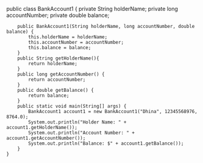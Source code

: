 public class BankAccount1 {
        private String holderName;
        private long accountNumber;
        private double balance;

        public BankAccount1(String holderName, long accountNumber, double balance) {
            this.holderName = holderName;
            this.accountNumber = accountNumber;
            this.balance = balance;
        }
        public String getHolderName(){
            return holderName;
        }
        public long getAccountNumber() {
            return accountNumber;
        }
        public double getBalance() {
            return balance;
        }
        public static void main(String[] args) {
            BankAccount1 account1 = new BankAccount1("Dhina", 12345568976, 8764.0);
            System.out.println("Holder Name: " + account1.getHolderName());
            System.out.println("Account Number: " + account1.getAccountNumber());
            System.out.println("Balance: $" + account1.getBalance());
        }
    }

